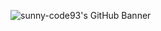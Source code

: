 ![sunny-code93's GitHub Banner](https://raw.githubusercontent.com/sunny-code93/sunny-code93/main/banner.png)
